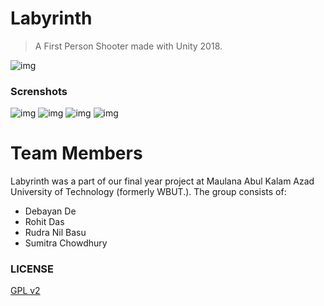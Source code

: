 # Labyrinth

> A First Person Shooter made with Unity 2018.

![img](screenshots/banner.png)

### Screnshots

![img](screenshots/screenshot_2.png)
![img](screenshots/screenshot_3.png)
![img](screenshots/screenshot_4.png)
![img](screenshots/screenshot_5.png)

# Team Members

Labyrinth was a part of our final year project at Maulana Abul Kalam Azad University of Technology (formerly WBUT.). The group consists of:
* Debayan De
* Rohit Das
* Rudra Nil Basu
* Sumitra Chowdhury

### LICENSE

[GPL v2](https://github.com/PhoenixRRDS/Labyrinth/blob/master/LICENSE)
